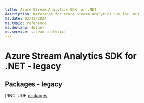 ```yaml
---
title: Azure Stream Analytics SDK for .NET
description: Reference for Azure Stream Analytics SDK for .NET
ms.date: 02/21/2024
ms.topic: reference
ms.devlang: dotnet
ms.service: stream-analytics
---
```

# Azure Stream Analytics SDK for .NET - legacy
## Packages - legacy
[!INCLUDE [packages](stream-analytics-index.md)]